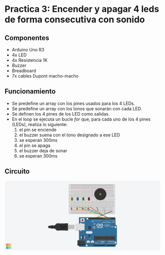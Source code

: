 # Practica 3: Encender y apagar 4 leds de forma consecutiva con sonido

## Componentes

* Arduino Uno R3
* 4x LED
* 4x Resistencia 1K
* Buzzer
* Breadboard
* 7x cables Dupont macho-macho

## Funcionamiento

* Se predefine un array con los pines usados para los 4 LEDs.
* Se predefine un array con los tonos que sonarán con cada LED.
* Se definen los 4 pines de los LED como salidas.
* En el loop se ejecuta un bucle _for_ que, para cada uno de los 4 pines (LEDs), realiza lo siguiente:
	1. el pin se enciende
	2. el buzzer suena con el tono designado a ese LED
	3. se esperan 300ms
	4. el pin se apaga
	5. el buzzer deja de sonar
	6. se esperan 300ms

## Circuito

![esquema tinkercad](pr3.png)
